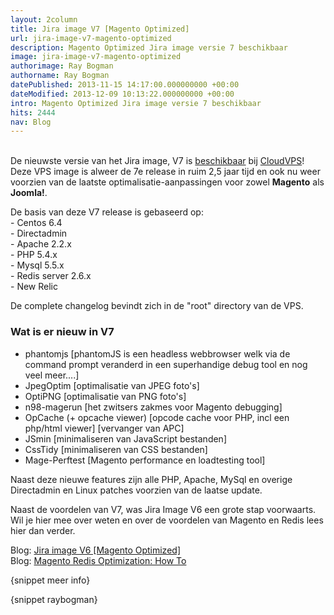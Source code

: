 ```yaml
---
layout: 2column
title: Jira image V7 [Magento Optimized]
url: jira-image-v7-magento-optimized
description: Magento Optimized Jira image versie 7 beschikbaar
image: jira-image-v7-magento-optimized
authorimage: Ray Bogman
authorname: Ray Bogman
datePublished: 2013-11-15 14:17:00.000000000 +00:00
dateModified: 2013-12-09 10:13:22.000000000 +00:00
intro: Magento Optimized Jira image versie 7 beschikbaar
hits: 2444
nav: Blog
---
```

<p><br />De nieuwste versie van het Jira image, V7 is <a href="https://www.cloudvps.nl/configurator/#linux/step/2/APP" title="Jira image V6" target="_blank">beschikbaar</a> bij <a href="http://www.cloudvps.nl/" title="CloudVPS" target="_blank">CloudVPS</a>! <br />Deze VPS image is alweer de 7e release in ruim 2,5 jaar tijd en ook nu weer voorzien van de laatste optimalisatie-aanpassingen voor zowel <strong>Magento</strong> als <strong>Joomla!</strong>.</p>
<p>De basis van deze V7 release is gebaseerd op: <br />- Centos 6.4 <br />- Directadmin <br />- Apache 2.2.x <br />- PHP 5.4.x <br />- Mysql 5.5.x <br />- Redis server 2.6.x <br />- New Relic</p>
<p>De complete changelog bevindt zich in de "root" directory van de VPS.</p>
<h3>Wat is er nieuw in V7</h3>
<ul class="check">
<li>phantomjs [phantomJS is een headless webbrowser welk via de command prompt veranderd in een superhandige debug tool en nog veel meer....]</li>
<li>JpegOptim [optimalisatie van JPEG foto's]</li>
<li>OptiPNG [optimalisatie van PNG foto's]</li>
<li>n98-magerun [het&nbsp;zwitsers zakmes voor Magento debugging]</li>
<li>OpCache (+ opcache viewer) [opcode cache voor PHP, incl een php/html viewer] [vervanger van APC]</li>
<li>JSmin [minimaliseren van JavaScript bestanden]</li>
<li>CssTidy [minimaliseren van CSS bestanden]</li>
<li>Mage-Perftest [Magento performance en loadtesting tool]</li>
</ul>
<p>Naast deze nieuwe features zijn alle PHP, Apache, MySql en overige Directadmin en Linux patches voorzien van de laatse update.</p>
<p>Naast de voordelen van V7, was Jira Image V6 een grote stap voorwaarts. Wil je hier mee over weten en over de voordelen van Magento en Redis lees hier dan verder.</p>
<p>Blog:&nbsp;<a href="index.php?option=com_content&amp;view=article&amp;id=100:jira-image-v6-magento-optimized&amp;catid=29:blog&amp;Itemid=121" title="Jira image V6 [Magento Optimized]">Jira image V6 [Magento Optimized]<br /></a>Blog:&nbsp;<a href="index.php?option=com_content&amp;view=article&amp;id=97:magento-redis-optimization-how-to&amp;catid=29:blog&amp;Itemid=121" title="Magento Redis Optimization: How To">Magento Redis Optimization: How To</a></p>
<p>{snippet meer info}</p>
<p>{snippet raybogman}</p>
